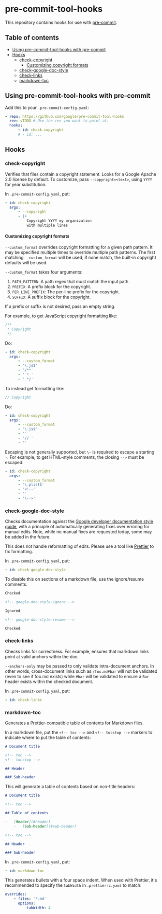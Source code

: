 # pre-commit-tool-hooks

<!--
Copyright 2020 Google LLC

Licensed under the Apache License, Version 2.0 (the "License");
you may not use this file except in compliance with the License.
You may obtain a copy of the License at

    https://www.apache.org/licenses/LICENSE-2.0

Unless required by applicable law or agreed to in writing, software
distributed under the License is distributed on an "AS IS" BASIS,
WITHOUT WARRANTIES OR CONDITIONS OF ANY KIND, either express or implied.
See the License for the specific language governing permissions and
limitations under the License.
-->

This repository contains hooks for use with [pre-commit](http://pre-commit.com).

<!-- toc -->

## Table of contents

-   [Using pre-commit-tool-hooks with pre-commit](#using-pre-commit-tool-hooks-with-pre-commit)
-   [Hooks](#hooks)
    -   [check-copyright](#check-copyright)
        -   [Customizing copyright formats](#customizing-copyright-formats)
    -   [check-google-doc-style](#check-google-doc-style)
    -   [check-links](#check-links)
    -   [markdown-toc](#markdown-toc)

<!-- tocstop -->

## Using pre-commit-tool-hooks with pre-commit

Add this to your `.pre-commit-config.yaml`:

<!-- google-doc-style-ignore -->
<!-- Ignoring due to 'repo' in yaml -->

```yaml
- repo: https://github.com/google/pre-commit-tool-hooks
  rev: vTODO # Use the rev you want to point at.
  hooks:
      - id: check-copyright
      # - id: ...
```

<!-- google-doc-style-resume -->

## Hooks

### check-copyright

Verifies that files contain a copyright statement. Looks for a Google Apache 2.0
license by default. To customize, pass `--copyright=<text>`, using `YYYY` for
year substitution.

In `.pre-commit-config.yaml`, put:

```yaml
- id: check-copyright
  args:
      - --copyright
      - |+
          Copyright YYYY my organization
          with multiple lines

```

#### Customizing copyright formats

`--custom_format` overrides copyright formatting for a given path pattern. It
may be specified multiple times to override multiple path patterns. The first
matching `--custom_format` will be used; if none match, the built-in copyright
defaults will be used.

`--custom_format` takes four arguments:

1.  `PATH_PATTERN`: A path regex that must match the input path.
2.  `PREFIX`: A prefix block for the copyright.
3.  `PER_LINE_PREFIX`: The per-line prefix for the copyright.
4.  `SUFFIX`: A suffix block for the copyright.

If a prefix or suffix is not desired, pass an empty string.

For example, to get JavaScript copyright formatting like:

```js
/**
 * Copyright
 */
```

Do:

```yaml
- id: check-copyright
  args:
      - --custom_format
      - '\.js$'
      - '/**'
      - ' * '
      - ' */'
```

To instead get formatting like:

```js
// Copyright
```

Do:

```yaml
- id: check-copyright
  args:
      - --custom_format
      - '\.js$'
      - ''
      - '// '
      - ''
```

Escaping is not generally supported, but `\-` is required to escape a starting
`-`. For example, to get HTML-style comments, the closing `-->` must be escaped:

```yaml
- id: check-copyright
  args:
      - --custom_format
      - '\.plist$'
      - '<!--'
      - ''
      - '\-->'
```

### check-google-doc-style

Checks documentation against the
[Google developer documentation style guide](http://developers.google.com/style),
with a principle of automatically generating fixes over erroring for manual
edits. Note, while no manual fixes are requested today, some may be added in the
future.

This does not handle reformatting of edits. Please use a tool like
[Prettier](https://prettier.io) to fix formatting.

In `.pre-commit-config.yaml`, put:

```yaml
- id: check-google-doc-style
```

To disable this on sections of a markdown file, use the ignore/resume comments:

```md
Checked

<!-- google-doc-style-ignore -->

Ignored

<!-- google-doc-style-resume -->

Checked
```

### check-links

Checks links for correctness. For example, ensures that markdown links point at
valid anchors within the doc.

`--anchors-only` may be passed to only validate intra-document anchors. In other
words, cross-document links such as `/foo.md#bar` will not be validated (even to
see if foo.md exists) while `#bar` will be validated to ensure a `Bar` header
exists within the checked document.

In `.pre-commit-config.yaml`, put:

```yaml
- id: check-links
```

### markdown-toc

Generates a [Prettier](https://prettier.io)-compatible table of contents for
Markdown files.

In a markdown file, put the `<!-- toc -->` and `<!-- tocstop -->` markers to
indicate where to put the table of contents:

```md
# Document title

<!-- toc -->
<!-- tocstop -->

## Header

### Sub-header
```

This will generate a table of contents based on non-title headers:

```md
# Document title

<!-- toc -->

## Table of contents

-   [Header](#header)
    -   [Sub-header](#sub-header)

<!-- toc -->

## Header

### Sub-header
```

In `.pre-commit-config.yaml`, put:

```yaml
- id: markdown-toc
```

This generates bullets with a four space indent. When used with Prettier, it's
recommended to specify the `tabWidth` in `.prettierrc.yaml` to match:

```yaml
overrides:
    - files: '*.md'
      options:
          tabWidth: 4
```
